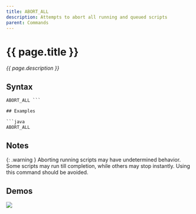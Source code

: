 ```yaml
---
title: ABORT_ALL
description: Attempts to abort all running and queued scripts
parent: Commands
---
```


# {{ page.title }}

_{{ page.description }}_

## Syntax

```java
ABORT_ALL ```

## Examples

```java
ABORT_ALL
```

## Notes

{: .warning }
Aborting running scripts may have undetermined behavior. Some scripts may run till completion, while others may stop instantly. Using this command should be avoided.

## Demos

![](https://i.imgur.com/3dhFV0t.gif)

